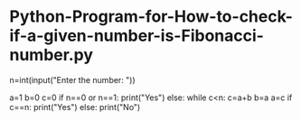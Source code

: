 # Python-Program-for-How-to-check-if-a-given-number-is-Fibonacci-number.py
n=int(input("Enter the number: "))

a=1
b=0
c=0
if n==0 or n==1:
    print("Yes")
else:
    while c<n:
        c=a+b
        b=a
        a=c
    if c==n:
        print("Yes")
    else:
        print("No")
 
